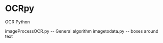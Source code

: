 # OCRpy
OCR Python

imageProcessOCR.py    -- General algorithm
imagetodata.py --  boxes around text
